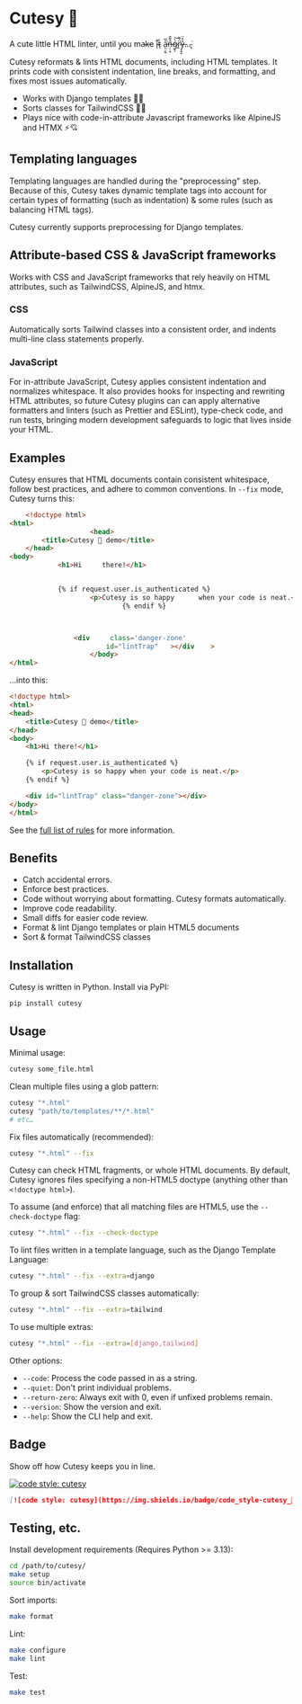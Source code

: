 # Cutesy 🥰

A cute little HTML linter, until y̵ou ma̴k̵e i̴͌ͅt̴̖̀ a̵̤̤͕̰͐̅͘͘n̶̦̣͙̑̌̆̄ǵ̷̗̗̀͝r̷̭̈́͂͘ẙ̶͔̟̞̊̈…̴̢͘

Cutesy reformats & lints HTML documents, including HTML templates. It prints code with consistent indentation, line breaks, and formatting, and fixes most issues automatically.

- Works with Django templates 🐍💕
- Sorts classes for TailwindCSS 💖✨
- Plays nice with code-in-attribute Javascript frameworks like AlpineJS and HTMX ⚡💘

## Templating languages

Templating languages are handled during the "preprocessing" step. Because of this, Cutesy takes dynamic template tags into account for certain types of formatting (such as indentation) & some rules (such as balancing HTML tags).

Cutesy currently supports preprocessing for Django templates.

## Attribute-based CSS & JavaScript frameworks

Works with CSS and JavaScript frameworks that rely heavily on HTML attributes, such as TailwindCSS, AlpineJS, and htmx.

### CSS

Automatically sorts Tailwind classes into a consistent order, and indents multi-line class statements properly.

### JavaScript

For in-attribute JavaScript, Cutesy applies consistent indentation and normalizes whitespace. It also provides hooks for inspecting and rewriting HTML attributes, so future Cutesy plugins can can apply alternative formatters and linters (such as Prettier and ESLint), type-check code, and run tests, bringing modern development safeguards to logic that lives inside your HTML.

## Examples

Cutesy ensures that HTML documents contain consistent whitespace, follow best practices, and adhere to common conventions. In `--fix` mode, Cutesy turns this:

```html
    <!doctype html>
<html>
                    <head>
        <title>Cutesy 🥰 demo</title>
    </head>
<body>
            <h1>Hi     there!</h1>


            {% if request.user.is_authenticated %}
                    <p>Cutesy is so happy      when your code is neat.</p>
                            {% endif %}



                <div     class='danger-zone'
                        id="lintTrap"   ></div    >
                    </body>
</html>
```

…into this:

```html
<!doctype html>
<html>
<head>
    <title>Cutesy 🥰 demo</title>
</head>
<body>
    <h1>Hi there!</h1>

    {% if request.user.is_authenticated %}
        <p>Cutesy is so happy when your code is neat.</p>
    {% endif %}

    <div id="lintTrap" class="danger-zone"></div>
</body>
</html>
```

See the [full list of rules](docs/rules.md) for more information.

## Benefits

- Catch accidental errors.
- Enforce best practices.
- Code without worrying about formatting. Cutesy formats automatically.
- Improve code readability.
- Small diffs for easier code review.
- Format & lint Django templates or plain HTML5 documents
- Sort & format TailwindCSS classes

## Installation

Cutesy is written in Python. Install via PyPI:

    pip install cutesy

## Usage

Minimal usage:
```bash
cutesy some_file.html
```

Clean multiple files using a glob pattern:
```bash
cutesy "*.html"
cutesy "path/to/templates/**/*.html"
# etc…
```

Fix files automatically (recommended):
```bash
cutesy "*.html" --fix
```

Cutesy can check HTML fragments, or whole HTML documents. By default, Cutesy ignores files specifying a non-HTML5 doctype (anything other than `<!doctype html>`).

To assume (and enforce) that all matching files are HTML5, use the `--check-doctype` flag:
```bash
cutesy "*.html" --fix --check-doctype
```

To lint files written in a template language, such as the Django Template Language:
```bash
cutesy "*.html" --fix --extra=django
```

To group & sort TailwindCSS classes automatically:
```bash
cutesy "*.html" --fix --extra=tailwind
```

To use multiple extras:
```bash
cutesy "*.html" --fix --extra=[django,tailwind]
```

Other options:

- `--code`: Process the code passed in as a string.
- `--quiet`: Don't print individual problems.
- `--return-zero`: Always exit with 0, even if unfixed problems remain.
- `--version`: Show the version and exit.
- `--help`: Show the CLI help and exit.


## Badge

Show off how Cutesy keeps you in line.

[![code style: cutesy](https://img.shields.io/badge/code_style-cutesy_🥰-f34e5d.svg?style=flat)](https://github.com/chasefinch/cutesy)

```md
[![code style: cutesy](https://img.shields.io/badge/code_style-cutesy_🥰-f34e5d.svg?style=flat)](https://github.com/chasefinch/cutesy)
```

## Testing, etc.

Install development requirements (Requires Python >= 3.13):
```bash
cd /path/to/cutesy/
make setup
source bin/activate
```

Sort imports:
```bash
make format
```

Lint:
```bash
make configure
make lint
```

Test:
```bash
make test
```
